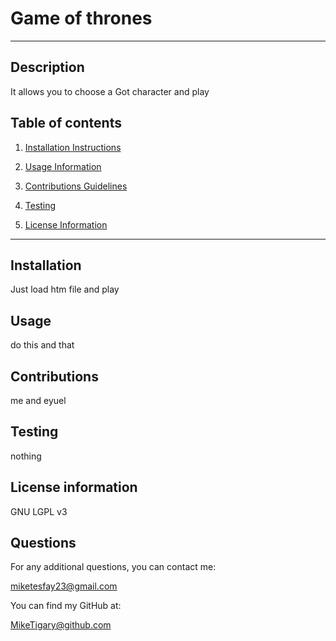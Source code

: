 # Game of thrones

  ---
  
  ## Description
  
  It allows you to choose a Got character and play
  
  ## Table of contents
  
  1. [Installation Instructions](#installation)
  
  2. [Usage Information](#usage)
  
  3. [Contributions Guidelines](#contribution)
  
  4. [Testing](#testing)
  
  5. [License Information](#license)
  
  ---
  
  ## <a id="installation">Installation </a>
  
  Just load htm file and play
  
  ## <a id="usage"> Usage </a>
  
  do this and that
  
  ## <a id="contributions"> Contributions </a>
  
  me and eyuel
  
  ## <a id="testing">Testing</a>
  
  nothing
  
  ## <a id="license">License information</a>
  
  GNU LGPL v3
  
  ## <a id= "questions"> Questions </a>
  
  For any additional questions, you can contact me:
  
  [miketesfay23@gmail.com](https://miketesfay23@gmail.com)
  
  You can find my GitHub at:
  
  [MikeTigary@github.com](https://MikeTigary@github.com)
